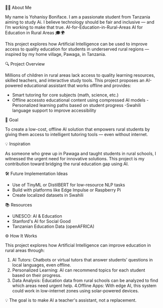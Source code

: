 
 🧑‍🎓 About Me

My name is Yohanisy Boniface. I am a passionate student from Tanzania aiming to study Ai. I believe technology should be fair and inclusive — and I’m working to make that true. AI-for-Education-in-Rural-Areas                                                                                                                                                                                               AI for Education in Rural Areas 🎓🌍

This project explores how Artificial Intelligence can be used to improve access to quality education for students in underserved rural regions — inspired by my home village, Pawaga, in Tanzania.

 🔍 Project Overview

Millions of children in rural areas lack access to quality learning resources, skilled teachers, and interactive study tools. This project proposes an AI-powered educational assistant that works offline and provides:

- Smart tutoring for core subjects (math, science, etc.)
- Offline accessto educational content using compressed AI models
-Personalized learning paths based on student progress
-Swahili language support to improve accessibility

🎯 Goal

To create a low-cost, offline AI solution that empowers rural students by giving them access to intelligent tutoring tools — even without internet.

💡 Inspiration

As someone who grew up in Pawaga and taught students in rural schools, I witnessed the urgent need for innovative solutions. This project is my contribution toward bridging the rural education gap using AI.

 🛠️ Future Implementation Ideas

- Use of TinyML or DistilBERT for low-resource NLP tasks
- Build with platforms like Edge Impulse or Raspberry Pi
- Create localized datasets in Swahili

 📚 Resources

- UNESCO: AI & Education
- Stanford's AI for Social Good
- Tanzanian Education Data (openAFRICA)



⚙️ How It Works

This project explores how Artificial Intelligence can improve education in rural areas through:

1. AI Tutors: Chatbots or virtual tutors that answer students’ questions in local languages, even offline.
2. Personalized Learning: AI can recommend topics for each student based on their progress.
3. Data Analysis: Education data from rural schools can be analyzed to find which areas need urgent help.
4.Offline Apps: With edge AI, this system could work in low-internet zones using solar-powered devices.

💡 The goal is to make AI a teacher's assistant, not a replacement.

